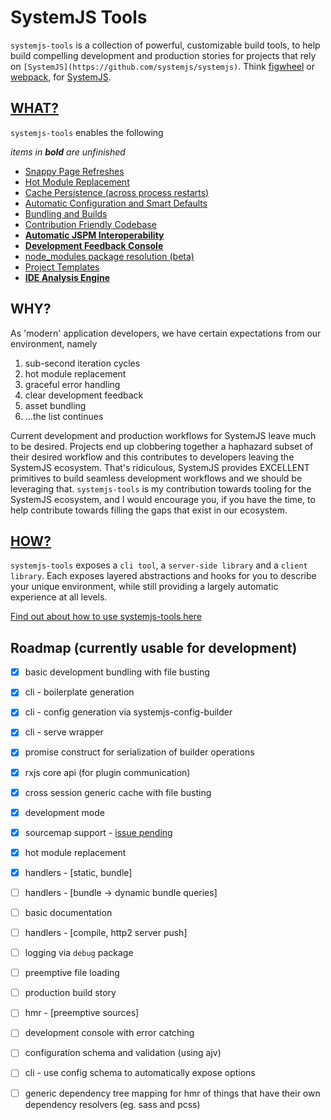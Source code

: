 # SystemJS Tools
`systemjs-tools` is a collection of powerful, customizable build tools,
to help build compelling development and production stories for projects
that rely on `[SystemJS](https://github.com/systemjs/systemjs)`. Think [figwheel](https://github.com/bhauman/lein-figwheel)
or [webpack](https://webpack.github.io/), for [SystemJS](https://github.com/systemjs/systemjs).

## [WHAT?](./docs/what.md)

`systemjs-tools` enables the following

*items in* ***bold*** *are unfinished*

- [Snappy Page Refreshes](./docs/what.md#snappy-page-refreshes)
- [Hot Module Replacement](./docs/what.md#hot-module-replacement)
- [Cache Persistence (across process restarts)](./docs/what.md#cache-persistence)
- [Automatic Configuration and Smart Defaults](./docs/what.md#automatic-configuration-and-smart-defaults)
- [Bundling and Builds](./docs/what.md#bundling-and-builds)
- [Contribution Friendly Codebase](./docs/what.md#contribution-friendly-codebase)
- [**Automatic JSPM Interoperability**](./docs/what.md#automatic-jspm-interoperability)
- [**Development Feedback Console**](./docs/what.md#development-feedback-console)
- [node_modules package resolution (beta)](./docs/what.md#node_modules-package-resolution-beta)
- [Project Templates](./docs/what.md#project-templates)
- [**IDE Analysis Engine**](./docs/what.md#ide-analysis-engine)

## WHY?
As 'modern' application developers, we have certain expectations from
our environment, namely

1. sub-second iteration cycles
2. hot module replacement
3. graceful error handling
4. clear development feedback
5. asset bundling
6. ...the list continues

Current development and production workflows for SystemJS leave much to
be desired. Projects end up clobbering together a haphazard subset of
their desired workflow and this contributes to developers leaving the
SystemJS ecosystem. That's ridiculous, SystemJS provides EXCELLENT
primitives to build seamless development workflows and we should be
leveraging that. `systemjs-tools` is my contribution towards tooling for
the SystemJS ecosystem, and I would encourage you, if you have the time,
to help contribute towards filling the gaps that exist in our ecosystem.

## [HOW?](./docs/how.md)
`systemjs-tools` exposes a `cli tool`, a `server-side library` and a `client
library`. Each exposes layered abstractions and hooks for you to describe
your unique environment, while still providing a largely automatic
experience at all levels.

[Find out about how to use systemjs-tools here](./docs/how.md)

## Roadmap (currently usable for development)
- [x] basic development bundling with file busting
- [x] cli - boilerplate generation
- [x] cli - config generation via systemjs-config-builder
- [x] cli - serve wrapper
- [x] promise construct for serialization of builder operations
- [x] rxjs core api (for plugin communication)
- [x] cross session generic cache with file busting
- [x] development mode
- [x] sourcemap support - [issue pending](https://github.com/systemjs/builder/issues/754)
- [x] hot module replacement
- [x] handlers - [static, bundle]
- [ ] handlers - [bundle -> dynamic bundle queries]
- [ ] basic documentation
- [ ] handlers - [compile, http2 server push]
- [ ] logging via `debug` package
- [ ] preemptive file loading
- [ ] production build story
- [ ] hmr - [preemptive sources]
- [ ] development console with error catching
- [ ] configuration schema and validation (using ajv)
- [ ] cli - use config schema to automatically expose options
- [ ] generic dependency tree mapping for hmr of things that have their
      own dependency resolvers (eg. sass and pcss)

